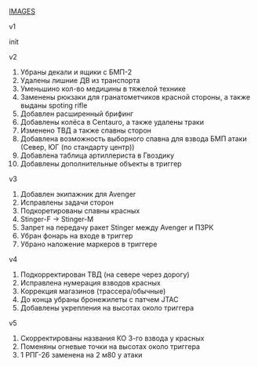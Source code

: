 [IMAGES](https://drive.google.com/drive/folders/1s5iLDhu_CyggFR21EMzQj5lC1nGzI1Tw?usp=sharing)

v1 

init

v2

1. Убраны декали и ящики с БМП-2
2. Удалены лишние ДВ из транспорта
3. Уменьшино кол-во медицины в тяжелой технике
4. Заменены рюкзаки для гранатометчиков красной стороны, а также выданы spoting rifle
5. Добавлен расширенный брифинг
6. Добавлены колёса в Centauro, а также удалены траки
7. Изменено ТВД а также спавны сторон
8. Добавлена возможность выборного спавна для взвода БМП атаки (Север, ЮГ (по стандарту центр))
9. Добавлена таблица артиллериста в Гвоздику
10. Добавлены дополнительные объекты в триггер

v3

1. Добавлен экипажник для Avenger
2. Исправлены задачи сторон
3. Подкоретированы спавны красных
4. Stinger-F -> Stinger-M
5. Запрет на передачу ракет Stinger между Avenger и ПЗРК
6. Убран фонарь на входе в триггер
7. Убрано наложение маркеров в триггере

v4

1. Подкорректирован ТВД (на севере через дорогу)
2. Исправлена нумерация взводов красных
3. Коррекция магазинов (трассера/обычные)
4. До конца убраны бронежилеты с патчем JTAC
5. Добавлены укрепления на высотах около триггера

v5

1. Скорректированы названия КО 3-го взвода у красных
2. Поменяны огневые точки на высотах около триггера
3. 1 РПГ-26 заменена на 2 м80 у атаки
